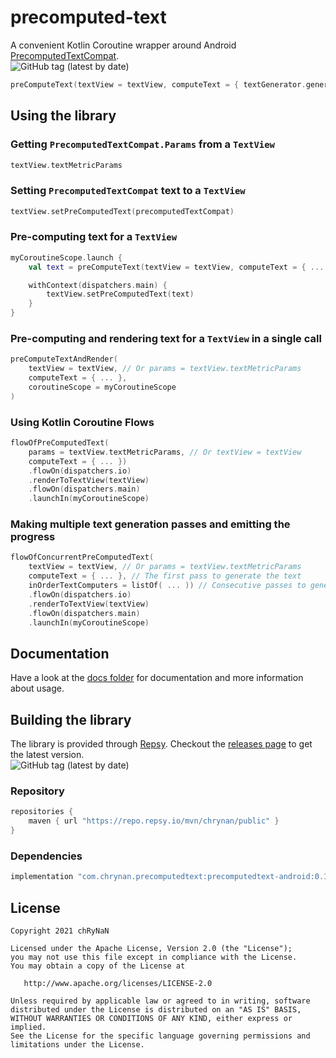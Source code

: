 # precomputed-text

A convenient Kotlin Coroutine wrapper around Android [PrecomputedTextCompat](https://developer.android.com/reference/androidx/core/text/PrecomputedTextCompat). <br/>
<img alt="GitHub tag (latest by date)" src="https://img.shields.io/github/v/tag/chrynan/precomputed-text">

```kotlin
preComputeText(textView = textView, computeText = { textGenerator.generate() })
```

## Using the library

### Getting `PrecomputedTextCompat.Params` from a `TextView`

```kotlin
textView.textMetricParams
```

### Setting `PrecomputedTextCompat` text to a `TextView`

```kotlin
textView.setPreComputedText(precomputedTextCompat)
```

### Pre-computing text for a `TextView`

```kotlin
myCoroutineScope.launch {
    val text = preComputeText(textView = textView, computeText = { ... })

    withContext(dispatchers.main) {
        textView.setPreComputedText(text)
    }
}
```

### Pre-computing and rendering text for a `TextView` in a single call

```kotlin
preComputeTextAndRender(
    textView = textView, // Or params = textView.textMetricParams
    computeText = { ... },
    coroutineScope = myCoroutineScope
)
```

### Using Kotlin Coroutine Flows

```kotlin
flowOfPreComputedText(
    params = textView.textMetricParams, // Or textView = textView
    computeText = { ... })
    .flowOn(dispatchers.io)
    .renderToTextView(textView)
    .flowOn(dispatchers.main)
    .launchIn(myCoroutineScope)
```

### Making multiple text generation passes and emitting the progress

```kotlin
flowOfConcurrentPreComputedText(
    textView = textView, // Or params = textView.textMetricParams
    computeText = { ... }, // The first pass to generate the text
    inOrderTextComputers = listOf( ... )) // Consecutive passes to generate the text
    .flowOn(dispatchers.io)
    .renderToTextView(textView)
    .flowOn(dispatchers.main)
    .launchIn(myCoroutineScope)
```

## Documentation

Have a look at the [docs folder](docs) for documentation and more information about usage.

## Building the library

The library is provided through [Repsy](https://repsy.io). Checkout the [releases page](https://github.com/chRyNaN/precomputed-text/releases) to get the latest version. <br/>
<img alt="GitHub tag (latest by date)" src="https://img.shields.io/github/v/tag/chrynan/precomputed-text">

### Repository

```groovy
repositories {
    maven { url "https://repo.repsy.io/mvn/chrynan/public" }
}
```

### Dependencies

```groovy
implementation "com.chrynan.precomputedtext:precomputedtext-android:0.1.0-release"
```

## License

```
Copyright 2021 chRyNaN

Licensed under the Apache License, Version 2.0 (the "License");
you may not use this file except in compliance with the License.
You may obtain a copy of the License at

   http://www.apache.org/licenses/LICENSE-2.0

Unless required by applicable law or agreed to in writing, software
distributed under the License is distributed on an "AS IS" BASIS,
WITHOUT WARRANTIES OR CONDITIONS OF ANY KIND, either express or implied.
See the License for the specific language governing permissions and
limitations under the License.
```
